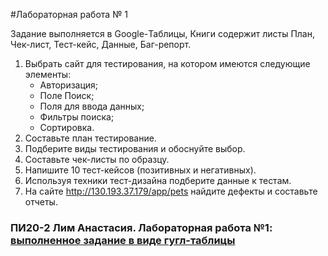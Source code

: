 #Лабораторная работа № 1

Задание выполняется в Google-Таблицы, 
Книги содержит листы План, Чек-лист, Тест-кейс, Данные, Баг-репорт.

1. Выбрать сайт для тестирования, на котором имеются следующие элементы:
   - Авторизация;
   - Поле Поиск;
   - Поля для ввода данных; 
   - Фильтры поиска;
   - Сортировка.
2. Составьте план тестирование.
3. Подберите виды тестирования и обоснуйте выбор.
4. Составьте чек-листы по образцу.
5. Напишите 10 тест-кейсов (позитивных и негативных).
6. Используя техники тест-дизайна подберите данные к тестам.
7. На сайте http://130.193.37.179/app/pets найдите дефекты и составьте отчеты.

### ПИ20-2 Лим Анастасия. Лабораторная работа №1: [выполненное задание в виде гугл-таблицы](https://docs.google.com/spreadsheets/d/1MuW_-UAi2daNkmx2EXww_B17lgIiLafKUFPL7lGdy_c/edit?usp=sharing)
